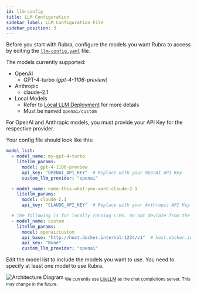```yaml
---
id: llm-config
title: LLM Configuration
sidebar_label: LLM Configuration File
sidebar_position: 3
---
```


Before you start with Rubra, configure the models you want Rubra to access by editing the [`llm-config.yaml`](https://github.com/acorn-io/rubra/blob/main/llm-config.yaml) file.

The models currently supported:
* OpenAI
  * GPT-4-turbo (*gpt-4-1106-preview*)
* Anthropic
  * claude-2.1
* Local Models
  * Refer to [Local LLM Deployment](/installation/prerequisites#local-llm-deployment-optional) for more details
  * Must be named `openai/custom`

For OpenAI and Anthropic models, you must provide your API Key for the respective provider.

Your config file should look like this:

```yaml
model_list:
  - model_name: my-gpt-4-turbo
    litellm_params:
      model: gpt-4-1106-preview
      api_key: "OPENAI_API_KEY"  # Replace with your OpenAI API Key
      custom_llm_provider: "openai"

  - model_name: name-this-what-you-want-claude-2.1
    litellm_params:
      model: claude-2.1
      api_key: "CLAUDE_API_KEY"  # Replace with your Anthropic API Key

  # The following is for locally running LLMs. Do not deviate from the following definition
  - model_name: custom 
    litellm_params:
      model: openai/custom
      api_base: "http://host.docker.internal:1234/v1"  # host.docker.internal allows docker to use your local machine's IP address (localhost)
      api_key: "None"
      custom_llm_provider: "openai"
```

Edit the model list to include the models you want to use. You need to specify at least one model to use Rubra.

![Architecture Diagram](/img/llm-config.svg)
<sub>We currently use [LiteLLM](https://docs.litellm.ai/docs/proxy/configs#quick-start) as the chat completions server. This may change in the future.</sub>
